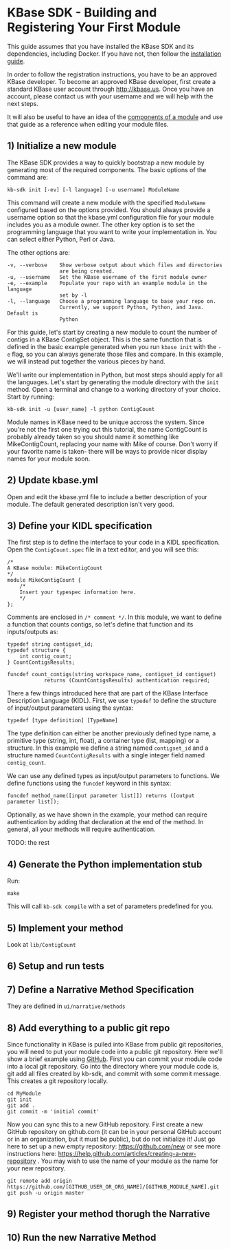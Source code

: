 # KBase SDK - Building and Registering Your First Module

This guide assumes that you have installed the KBase SDK and its dependencies, including Docker.  If you have not, then follow the [installation guide](installation.md).

In order to follow the registration instructions, you have to be an approved KBase developer.  To become an approved KBase developer, first create a standard KBase user account through http://kbase.us.  Once you have an account, please contact us with your username and we will help with the next steps.

It will also be useful to have an idea of the [components of a module](module_overview.md) and use that guide as a reference when editing your module files.


## 1) Initialize a new module

The KBase SDK provides a way to quickly bootstrap a new module by generating most of the required components.  The basic options of the command are:

    kb-sdk init [-ev] [-l language] [-u username] ModuleName

This command will create a new module with the specified `ModuleName` configured based on the options provided.  You should always provide a username option so that the kbase.yml configuration file for your module includes you as a module owner.  The other key option is to set the programming language that you want to write your implementation in.  You can select either Python, Perl or Java.

The other options are:

    -v, --verbose    Show verbose output about which files and directories
                     are being created.
    -u, --username   Set the KBase username of the first module owner
    -e, --example    Populate your repo with an example module in the language
                     set by -l
    -l, --language   Choose a programming language to base your repo on.
                     Currently, we support Python, Python, and Java. Default is
                     Python

For this guide, let's start by creating a new module to count the number of contigs in a KBase ContigSet object.  This is the same function that is defined in the basic example generated when you run `kbase init` with the `-e` flag, so you can always generate those files and compare.  In this example, we will instead put together the various pieces by hand.

We'll write our implementation in Python, but most steps should apply for all the languages.  Let's start by generating the module directory with the `init` method.  Open a terminal and change to a working directory of your choice.  Start by running:

    kb-sdk init -u [user_name] -l python ContigCount

Module names in KBase need to be unique accross the system.  Since you're not the first one trying out this tutorial, the name ContigCount is probably already taken so you should name it something like MikeContigCount, replacing your name with Mike of course.  Don't worry if your favorite name is taken- there will be ways to provide nicer display names for your module soon.


## 2) Update kbase.yml

Open and edit the kbase.yml file to include a better description of your module.  The default generated description isn't very good.


## 3) Define your KIDL specification

The first step is to define the interface to your code in a KIDL specification.  Open the `ContigCount.spec` file in a text editor, and you will see this:

    /*
    A KBase module: MikeContigCount
    */
    module MikeContigCount {
        /*
        Insert your typespec information here.
        */
    };

Comments are enclosed in `/* comment */`.  In this module, we want to define a function that counts contigs, so let's define that function and its inputs/outputs as:

    typedef string contigset_id;
    typedef structure {
        int contig_count;
    } CountContigsResults;

    funcdef count_contigs(string workspace_name, contigset_id contigset)
                returns (CountContigsResults) authentication required;

There a few things introduced here that are part of the KBase Interface Description Language (KIDL).  First, we use `typedef` to define the structure of input/output parameters using the syntax:

    typedef [type definition] [TypeName]

The type definition can either be another previously defined type name, a primitive type (string, int, float), a container type (list, mapping) or a structure.  In this example we define a string named `contigset_id` and a structure named `CountContigResults` with a single integer field named `contig_count`.

We can use any defined types as input/output parameters to functions.  We define functions using the `funcdef` keyword in this syntax:

    funcdef method_name([input parameter list]]) returns ([output parameter list]);

Optionally, as we have shown in the example, your method can require authentication by adding that declaration at the end of the method.  In general, all your methods will require authentication.

TODO: the rest

## 4) Generate the Python implementation stub

Run:

    make

This will call `kb-sdk compile` with a set of parameters predefined for you.

## 5) Implement your method

Look at `lib/ContigCount`

## 6) Setup and run tests

## 7) Define a Narrative Method Specification

They are defined in `ui/narrative/methods`

## 8) Add everything to a public git repo

Since functionality in KBase is pulled into KBase from public git repositories, you will need to put your module code into a public git repository.  Here we'll show a brief example using [GitHub](http://github.com).  First you can commit your module code into a local git repository. Go into the directory where your module code is, git add all files created by kb-sdk, and commit with some commit message. This creates a git repository locally.

    cd MyModule
    git init
    git add .
    git commit -m 'initial commit'

Now you can sync this to a new GitHub repository. First create a new GitHub repository on github.com
(it can be in your personal GitHub account or in an organization, but it must be public),
but do not initialize it! Just go here to set up a new empty repository: https://github.com/new or see more
instructions here: https://help.github.com/articles/creating-a-new-repository .  You may wish to
use the name of your module as the name for your new repository.

    git remote add origin https://github.com/[GITHUB_USER_OR_ORG_NAME]/[GITHUB_MODULE_NAME].git
    git push -u origin master

## 9) Register your method thorugh the Narrative

## 10) Run the new Narrative Method
